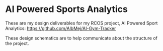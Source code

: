 # AI Powered Sports Analytics

These are my design deliverables for my RCOS project, AI Powered Sport Analytics: https://github.com/AlbMej/AI-Gym-Tracker

These design schematics are to help communicate about the structure of the project. 

